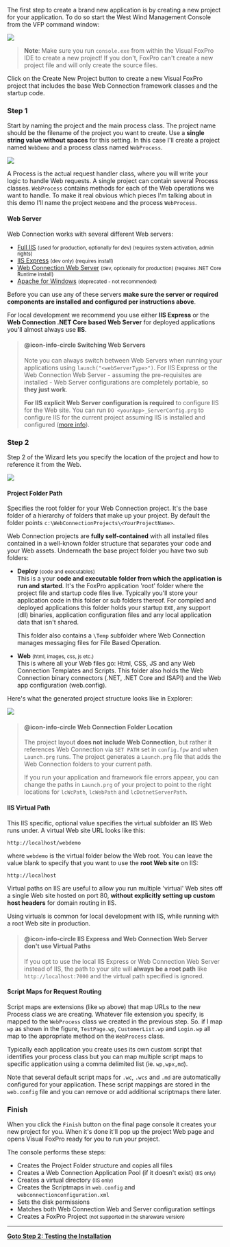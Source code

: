 The first step to create a brand new application is by creating a new project for your application. To do so start the West Wind Management Console from the VFP command window:

![](/images/managementconsole/consolemain.png)

> **Note**: Make sure you run `console.exe` from within the Visual FoxPro IDE to create a new project! If you don't, FoxPro can't create a new project file and will only create the source files. 

Click on the Create New Project button to create a new Visual FoxPro project that includes the base Web Connection framework classes and the startup code.

### Step 1
Start by naming the project and the main process class. The project name should be the filename of the project you want to create. Use a **single string value without spaces** for this setting. In this case I'll create a project named `WebDemo` and a process class named `WebProcess`.

![](/images/ManagementConsole/NewProj1.png)

A Process is the actual request handler class, where you will write your logic to handle Web 
requests. A single project can contain several Process classes. `WebProcess` contains methods for each of the Web operations we want to handle. To make it real obvious which pieces I'm talking about in this demo  I'll name the project `WebDemo` and the process `WebProcess`.

#### Web Server
Web Connection works with several different Web servers:

* [Full IIS](VFPS://Topic/_22F0XKBMQ) <small>(used for production, optionally for dev) (requires system activation, admin rights)</small>
* [IIS Express](VFPS://Topic/_3NJ01RJ5N) <small>(dev only) (requires install)</small>
* [Web Connection Web Server](VFPS://Topic/_5LW0YSXQ9) <small>(dev, optionally for production) (requires .NET Core Runtime install)</small>
* [Apache for Windows](VFPS://Topic/_1EM0YFUTX) <small>(deprecated - not recommended)</small>

Before you can use any of these servers **make sure the server or required components are installed and configured per instructions above**. 

For local development we recommend you use either **IIS Express** or the **Web Connection .NET Core based Web Server** for deployed applications you'll almost always use **IIS**.

> #### @icon-info-circle Switching Web Servers
> Note you can always switch between Web Servers when running your applications using `launch("<webServerType>")`. For IIS Express or the Web Connection Web Server - assuming the pre-requisites are installed - Web Server configurations are completely portable, so **they just work**. 
> 
> **For IIS explicit Web Server configuration is required** to configure IIS for the Web site. You can run `DO <yourApp>_ServerConfig.prg` to configure IIS for the current project assuming IIS is installed and configured ([more info](VFPS://Topic/_60S0MJ4LJ)).

### Step 2
Step 2 of the Wizard lets you specify the location of the project and how to reference it from the Web. 

![](/images/ManagementConsole/NewProj2.png)


#### Project Folder Path
Specifies the root folder for your Web Connection project. It's the base folder of a hierarchy of folders that make up your project. By default the folder points `c:\WebConnectionProjects\<YourProjectName>`. 

Web Connection projects are **fully self-contained** with all installed files contained in a well-known folder structure that separates your code and your Web assets. Underneath the base project folder you have two sub folders:

* **Deploy** <small>(code and executables)</small>  
This is a your **code and executable folder from which the application is run and started**. It's the FoxPro application 'root' folder where the project file and startup code files live. Typically you'll store your application code in this folder or sub folders thereof. For compiled and deployed applications this folder holds your startup `EXE`, any support (dll) binaries, application configuration files and any local application data that isn't shared.

  This folder also contains a `\Temp` subfolder where Web Connection manages messaging files for File Based Operation.


* **Web**  <small>(html, images, css, js etc.)</small>  
This is where all your Web files go: Html, CSS, JS and any Web Connection Templates and Scripts. This folder also holds the Web Connection binary connectors (.NET, .NET Core and ISAPI) and the Web app configuration (web.config).


Here's what the generated project structure looks like in Explorer:

![](/images/ManagementConsole/NewProj2_1.png)

> #### @icon-info-circle Web Connection Folder Location
> The project layout **does not include Web Connection**, but rather it references Web Connection via `SET PATH` set in `config.fpw` and when `Launch.prg` runs. The project generates a `Launch.prg` file that adds the Web Connection folders to your current path.
>
> If you run your application and framework file errors appear, you can change the paths in `Launch.prg` of your project to point to the right locations for `lcWcPath`, `lcWebPath` and `lcDotnetServerPath`.

#### IIS Virtual Path
This IIS specific, optional value specifies the virtual subfolder an IIS Web runs under. A virtual Web site URL looks like this:

```
http://localhost/webdemo
```

where `webdemo` is the virtual folder below the Web root. You can leave the value blank to specify that you want to use the **root Web site** on IIS:

```
http://localhost
```

Virtual paths on IIS are useful to allow you run multiple 'virtual' Web sites off a single Web site hosted on port 80, **without explicitly setting up custom host headers** for domain routing in IIS. 

Using virtuals is common for local development with IIS, while running with a root Web site in production.

> #### @icon-info-circle IIS Express and Web Connection Web Server don't use Virtual Paths
> If you opt to use the local IIS Express or Web Connection Web Server instead of IIS, the path to your site will **always be a root path** like `http://localhost:7000` and the virtual path specified is ignored.

#### Script Maps for Request Routing
Script maps are extensions (like `wp` above) that map URLs to the new Process class we are creating. Whatever file extension you specify, is mapped to the `WebProcess` class we created in the previous step. So. if I map `wp` as shown in the figure, `TestPage.wp`, `CustomerList.wp` and `Login.wp` all map to the appropriate method on the `WebProcess` class. 

Typically each application you create uses its own custom script that identifies your process class but you can map multiple script maps to specific application using a comma delimited list (ie. `wp,wpx,md`).

Note that several default script maps for `.wc`, `.wcs` and `.md` are automatically configured for your application. These script mappings are stored in the `web.config` file and you can remove or add additional scriptmaps there later. 

### Finish
When you click the `Finish` button on the final page console it creates your new project for you. When it's done it'll pop up the project Web page and opens Visual FoxPro ready for you to run your project.

The console performs these steps:

* Creates the Project Folder structure and copies all files
* Creates a Web Connection Application Pool (if it doesn't exist) <small>(IIS only)</small>
* Creates a virtual directory <small>(IIS only)</small>
* Creates the Scriptmaps in `web.config` and `webconnectionconfiguration.xml`
* Sets the disk permissions 
* Matches both Web Connection Web and Server configuration settings
* Creates a FoxPro Project  <small>(not supported in the shareware version)</small>



---
**[Goto Step 2: Testing the Installation](VFPS://Topic/_S8G18D8KJ)**